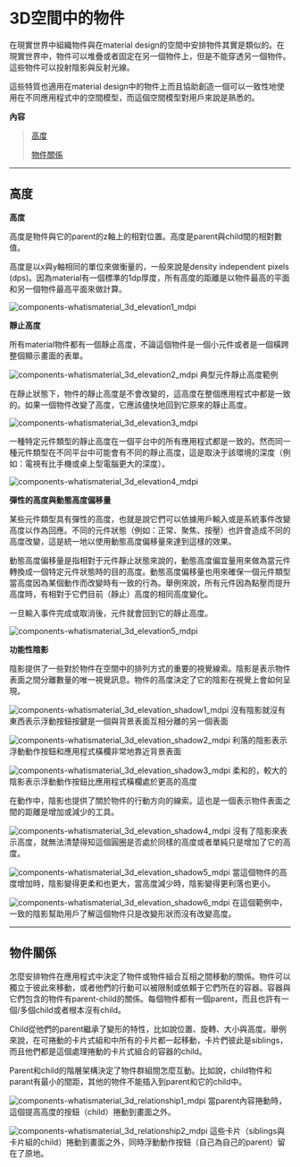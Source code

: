 # 3D空間中的物件

在現實世界中組織物件與在material design的空間中安排物件其實是類似的。在現實世界中，物件可以堆疊或者固定在另一個物件上，但是不能穿透另一個物件。這些物件可以投射陰影與反射光線。

這些特質也適用在material design中的物件上而且協助創造一個可以一致性地使用在不同應用程式中的空間模型，而這個空間模型對用戶來說是熟悉的。

**內容**

>[高度](#elevation)
>
>[物件關係](#objectrelationships)

---

<h2 id='elevation'>高度</h2>

<b>高度</b>

高度是物件與它的parent的z軸上的相對位置。高度是parent與child間的相對數值。

高度是以x與y軸相同的單位來做衡量的，一般來說是density independent pixels (dps)。因為material有一個標準的1dp厚度，所有高度的距離是以物件最高的平面和另一個物件最高平面來做計算。

![components-whatismaterial_3d_elevation1_mdpi](images/components/components-whatismaterial_3d_elevation1_mdpi.png)


<b>靜止高度</b>

所有material物件都有一個靜止高度，不論這個物件是一個小元件或者是一個橫跨整個顯示畫面的表單。

![components-whatismaterial_3d_elevation2_mdpi](images/components/components-whatismaterial_3d_elevation2_mdpi.png)
典型元件靜止高度範例

在靜止狀態下，物件的靜止高度是不會改變的，這高度在整個應用程式中都是一致的。如果一個物件改變了高度，它應該儘快地回到它原來的靜止高度。

![components-whatismaterial_3d_elevation3_mdpi](images/components/components-whatismaterial_3d_elevation3_mdpi.png)

一種特定元件類型的靜止高度在一個平台中的所有應用程式都是一致的。然而同一種元件類型在不同平台中可能會有不同的靜止高度，這是取決于該環境的深度（例如：電視有比手機或桌上型電腦更大的深度）。

![components-whatismaterial_3d_elevation4_mdpi](images/components/components-whatismaterial_3d_elevation4_mdpi.png)


<b>彈性的高度與動態高度偏移量</b>

某些元件類型具有彈性的高度，也就是說它們可以依據用戶輸入或是系統事件改變高度以作為回應。不同的元件狀態（例如：正常、聚焦、按壓）也許會造成不同的高度改變，這是統一地以使用動態高度偏移量來達到這樣的效果。

動態高度偏移量是指相對于元件靜止狀態來說的，動態高度偏宜量用來做為當元件轉換成一個特定元件狀態時的目的高度。動態高度偏移量也用來確保一個元件類型當高度因為某個動作而改變時有一致的行為。舉例來說，所有元件因為點壓而提升高度時，有相對于它們目前（靜止）高度的相同高度變化。

一旦輸入事件完成或取消後，元件就會回到它的靜止高度。

![components-whatismaterial_3d_elevation5_mdpi](images/components/components-whatismaterial_3d_elevation5_mdpi.png)


<b>功能性陰影</b>

陰影提供了一些對於物件在空間中的排列方式的重要的視覺線索。陰影是表示物件表面之間分離數量的唯一視覺訊息。物件的高度決定了它的陰影在視覺上會如何呈現。

![components-whatismaterial_3d_elevation_shadow1_mdpi](images/components/components-whatismaterial_3d_elevation_shadow1_mdpi.png)
沒有陰影就沒有東西表示浮動按鈕按鍵是一個與背景表面互相分離的另一個表面

![components-whatismaterial_3d_elevation_shadow2_mdpi](images/components/components-whatismaterial_3d_elevation_shadow2_mdpi.png)
利落的陰影表示浮動動作按鈕和應用程式橫欄非常地靠近背景表面

![components-whatismaterial_3d_elevation_shadow3_mdpi](images/components/components-whatismaterial_3d_elevation_shadow3_mdpi.png)
柔和的，較大的陰影表示浮動動作按鈕比應用程式橫欄處於更高的高度

在動作中，陰影也提供了關於物件的行動方向的線索。這也是一個表示物件表面之間的距離是增加或減少的工具。

![components-whatismaterial_3d_elevation_shadow4_mdpi](images/components/components-whatismaterial_3d_elevation_shadow4_mdpi.png)
沒有了陰影來表示高度，就無法清楚得知這個圓圈是否處於同樣的高度或者單純只是增加了它的高度。

![components-whatismaterial_3d_elevation_shadow5_mdpi](images/components/components-whatismaterial_3d_elevation_shadow5_mdpi.png)
當這個物件的高度增加時，陰影變得更柔和也更大，當高度減少時，陰影變得更利落也更小。

![components-whatismaterial_3d_elevation_shadow6_mdpi](images/components/components-whatismaterial_3d_elevation_shadow6_mdpi.png)
在這個範例中，一致的陰影幫助用戶了解這個物件只是改變形狀而沒有改變高度。

---

<h2 id='objectrelationships'>物件關係</h2>

怎麼安排物件在應用程式中決定了物件或物件組合互相之間移動的關係。物件可以獨立于彼此來移動，或者他們的行動可以被限制或依賴于它們所在的容器。容器與它們包含的物件有parent-child的關係。每個物件都有一個parent，而且也許有一個/多個child或者根本沒有child。

Child從他們的parent繼承了變形的特性，比如說位置、旋轉、大小與高度。舉例來說，在可捲動的卡片式組和中所有的卡片都一起移動，卡片們彼此是siblings，而且他們都是這個處理捲動的卡片式組合的容器的child。

Parent和child的階層架構決定了物件群組間怎麼互動。比如說，child物件和parant有最小的間距，其他的物件不能插入到parent和它的child中。

![components-whatismaterial_3d_relationship1_mdpi](images/components/components-whatismaterial_3d_relationship1_mdpi.png)
當parent內容捲動時，這個提高高度的按鈕（child）捲動到畫面之外。

![components-whatismaterial_3d_relationship2_mdpi](images/components/components-whatismaterial_3d_relationship2_mdpi.png)
這些卡片（siblings與卡片組的child）捲動到畫面之外，同時浮動動作按鈕（自己為自己的parent）留在了原地。
